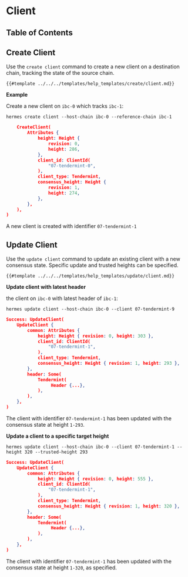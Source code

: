 # Client

## Table of Contents

<!-- toc -->

## Create Client

Use the `create client` command to create a new client on a destination chain,
tracking the state of the source chain.

```shell
{{#template ../../../templates/help_templates/create/client.md}}
```

__Example__

Create a new client on `ibc-0` which tracks `ibc-1`:

```shell
hermes create client --host-chain ibc-0 --reference-chain ibc-1
```

```json
    CreateClient(
        Attributes {
            height: Height {
                revision: 0,
                height: 286,
            },
            client_id: ClientId(
                "07-tendermint-0",
            ),
            client_type: Tendermint,
            consensus_height: Height {
                revision: 1,
                height: 274,
            },
        },
    ),
)
```

A new client is created with identifier `07-tendermint-1`

## Update Client

Use the `update client` command to update an existing client with a new consensus state.
Specific update and trusted heights can be specified.

```shell
{{#template ../../../templates/help_templates/update/client.md}}
```

__Update client with latest header__

the client on `ibc-0` with latest header of `ibc-1`:

```shell
hermes update client --host-chain ibc-0 --client 07-tendermint-9
```

```json
Success: UpdateClient(
    UpdateClient {
        common: Attributes {
            height: Height { revision: 0, height: 303 },
            client_id: ClientId(
                "07-tendermint-1",
            ),
            client_type: Tendermint,
            consensus_height: Height { revision: 1, height: 293 },
        },
        header: Some(
            Tendermint(
                 Header {...},
            ),
        ),
    },
)
```

The client with identifier `07-tendermint-1` has been updated with the consensus state at height `1-293`.

__Update a client to a specific target height__

```shell
hermes update client --host-chain ibc-0 --client 07-tendermint-1 --height 320 --trusted-height 293
```

```json
Success: UpdateClient(
    UpdateClient {
        common: Attributes {
            height: Height { revision: 0, height: 555 },
            client_id: ClientId(
                "07-tendermint-1",
            ),
            client_type: Tendermint,
            consensus_height: Height { revision: 1, height: 320 },
        },
        header: Some(
            Tendermint(
                 Header {...},
            ),
        ),
    },
)
```

The client with identifier `07-tendermint-1` has been updated with the consensus state at height `1-320`, as specified.
